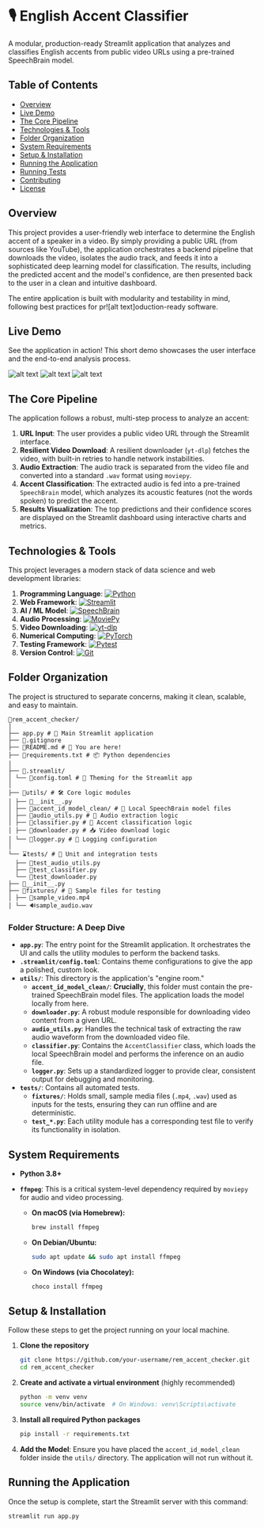 # 🎙️ English Accent Classifier

A modular, production-ready Streamlit application that analyzes and classifies English accents from public video URLs using a pre-trained SpeechBrain model.

## Table of Contents

- [Overview](#overview)
- [Live Demo](#live-demo)
- [The Core Pipeline](#the-core-pipeline)
- [Technologies & Tools](#technologies--tools)
- [Folder Organization](#folder-organization)
- [System Requirements](#system-requirements)
- [Setup & Installation](#setup--installation)
- [Running the Application](#running-the-application)
- [Running Tests](#running-tests)
- [Contributing](#contributing)
- [License](#license)

## Overview

This project provides a user-friendly web interface to determine the English accent of a speaker in a video. By simply providing a public URL (from sources like YouTube), the application orchestrates a backend pipeline that downloads the video, isolates the audio track, and feeds it into a sophisticated deep learning model for classification. The results, including the predicted accent and the model's confidence, are then presented back to the user in a clean and intuitive dashboard.

The entire application is built with modularity and testability in mind, following best practices for pr![alt text]oduction-ready software.

## Live Demo

See the application in action! This short demo showcases the user interface and the end-to-end analysis process.

![alt text](image1.png)
![alt text](image2.png)
![alt text](image3.png)
## The Core Pipeline

The application follows a robust, multi-step process to analyze an accent:

1.  **URL Input**: The user provides a public video URL through the Streamlit interface.
2.  **Resilient Video Download**: A resilient downloader (`yt-dlp`) fetches the video, with built-in retries to handle network instabilities.
3.  **Audio Extraction**: The audio track is separated from the video file and converted into a standard `.wav` format using `moviepy`.
4.  **Accent Classification**: The extracted audio is fed into a pre-trained `SpeechBrain` model, which analyzes its acoustic features (not the words spoken) to predict the accent.
5.  **Results Visualization**: The top predictions and their confidence scores are displayed on the Streamlit dashboard using interactive charts and metrics.

## Technologies & Tools

This project leverages a modern stack of data science and web development libraries:

1.  **Programming Language**: [![Python](https://img.shields.io/badge/Python-3776AB?style=for-the-badge&logo=python&logoColor=yellow)](https://www.python.org/)
2.  **Web Framework**: [![Streamlit](https://img.shields.io/badge/Streamlit-FF4B4B?style=for-the-badge&logo=streamlit&logoColor=white)](https://streamlit.io/)
3.  **AI / ML Model**: [![SpeechBrain](https://img.shields.io/badge/SpeechBrain-6C259D?style=for-the-badge&logo=pytorch&logoColor=white)](https://speechbrain.github.io/)
4.  **Audio Processing**: [![MoviePy](https://img.shields.io/badge/MoviePy-000000?style=for-the-badge&logo=python&logoColor=white)](https://zulko.github.io/moviepy/)
5.  **Video Downloading**: [![yt-dlp](https://img.shields.io/badge/yt--dlp-8921B2?style=for-the-badge)](https://github.com/yt-dlp/yt-dlp)
6.  **Numerical Computing**: [![PyTorch](https://img.shields.io/badge/PyTorch-EE4C2C?style=for-the-badge&logo=pytorch&logoColor=white)](https://pytorch.org/)
7.  **Testing Framework**: [![Pytest](https://img.shields.io/badge/Pytest-0A9B53?style=for-the-badge&logo=pytest&logoColor=white)](https://pytest.org/)
8.  **Version Control**: [![Git](https://img.shields.io/badge/Git-F05032?style=for-the-badge&logo=git&logoColor=white)](https://git-scm.com/)

## Folder Organization

The project is structured to separate concerns, making it clean, scalable, and easy to maintain.

```
📁rem_accent_checker/
│
├── app.py # 🎈 Main Streamlit application
├── 📜.gitignore
├── 📰README.md # 📖 You are here!
├── 🔋requirements.txt # 📦 Python dependencies
│
├── 📁.streamlit/
│ └── 📃config.toml # 🎨 Theming for the Streamlit app
│
├── 📁utils/ # 🛠️ Core logic modules
│ ├── 📜__init__.py
│ ├── 📁accent_id_model_clean/ # 🧠 Local SpeechBrain model files
│ ├── 📜audio_utils.py # 🎵 Audio extraction logic
│ ├── 📜classifier.py # 🤖 Accent classification logic
│ ├── 📜downloader.py # 📥 Video download logic
│ └── 📜logger.py # 📝 Logging configuration
│
└── ⌛tests/ # 🧪 Unit and integration tests
  ├── 📜test_audio_utils.py
  ├── 📜test_classifier.py
  └── 📜test_downloader.py
├── 📜__init__.py
├── 📁fixtures/ # 📎 Sample files for testing
│ ├── 🎥sample_video.mp4
│ └── 🔊sample_audio.wav

```


### Folder Structure: A Deep Dive

-   **`app.py`**: The entry point for the Streamlit application. It orchestrates the UI and calls the utility modules to perform the backend tasks.
-   **`.streamlit/config.toml`**: Contains theme configurations to give the app a polished, custom look.
-   **`utils/`**: This directory is the application's "engine room."
    -   **`accent_id_model_clean/`**: **Crucially**, this folder must contain the pre-trained SpeechBrain model files. The application loads the model locally from here.
    -   **`downloader.py`**: A robust module responsible for downloading video content from a given URL.
    -   **`audio_utils.py`**: Handles the technical task of extracting the raw audio waveform from the downloaded video file.
    -   **`classifier.py`**: Contains the `AccentClassifier` class, which loads the local SpeechBrain model and performs the inference on an audio file.
    -   **`logger.py`**: Sets up a standardized logger to provide clear, consistent output for debugging and monitoring.
-   **`tests/`**: Contains all automated tests.
    -   **`fixtures/`**: Holds small, sample media files (`.mp4`, `.wav`) used as inputs for the tests, ensuring they can run offline and are deterministic.
    -   **`test_*.py`**: Each utility module has a corresponding test file to verify its functionality in isolation.

## System Requirements

-   **Python 3.8+**
-   **`ffmpeg`**: This is a critical system-level dependency required by `moviepy` for audio and video processing.

    -   **On macOS (via Homebrew):**
        ```bash
        brew install ffmpeg
        ```
    -   **On Debian/Ubuntu:**
        ```bash
        sudo apt update && sudo apt install ffmpeg
        ```
    -   **On Windows (via Chocolatey):**
        ```bash
        choco install ffmpeg
        ```

## Setup & Installation

Follow these steps to get the project running on your local machine.

1.  **Clone the repository**
    ```bash
    git clone https://github.com/your-username/rem_accent_checker.git
    cd rem_accent_checker
    ```

2.  **Create and activate a virtual environment** (highly recommended)
    ```bash
    python -m venv venv
    source venv/bin/activate  # On Windows: venv\Scripts\activate
    ```

3.  **Install all required Python packages**
    ```bash
    pip install -r requirements.txt
    ```

4.  **Add the Model**: Ensure you have placed the `accent_id_model_clean` folder inside the `utils/` directory. The application will not run without it.

## Running the Application

Once the setup is complete, start the Streamlit server with this command:

```bash
streamlit run app.py